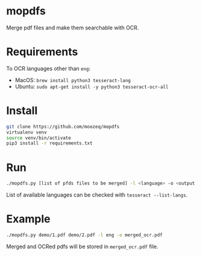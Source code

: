 # mopdfs

Merge pdf files and make them searchable with OCR.

# Requirements

To OCR languages other than ``eng``:

- MacOS: ``brew install python3 tesseract-lang``
- Ubuntu: ``sudo apt-get install -y python3 tesseract-ocr-all``

# Install

```bash
git clone https://github.com/moozeq/mopdfs
virtualenv venv
source venv/bin/activate
pip3 install -r requirements.txt
```

# Run

```bash
./mopdfs.py [list of pfds files to be merged] -l <language> -o <output file>
```

List of available languages can be checked with ``tesseract --list-langs``.

# Example

```bash
./mopdfs.py demo/1.pdf demo/2.pdf -l eng -o merged_ocr.pdf
```

Merged and OCRed pdfs will be stored in ``merged_ocr.pdf`` file.